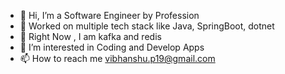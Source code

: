 - 👋 Hi, I’m a Software Engineer by Profession
- 🌱 Worked on multiple tech stack like Java, SpringBoot, dotnet
- 🔭 Right Now , I am kafka and redis
- 👀 I’m interested in Coding and Develop Apps
- 📫 How to reach me vibhanshu.p19@gmail.com

<!---
roody1901/roody1901 is a ✨ special ✨ repository because its `README.md` (this file) appears on your GitHub profile.
You can click the Preview link to take a look at your changes.
--->
